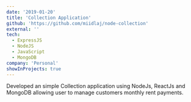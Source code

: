 ```yaml
---
date: '2019-01-20'
title: 'Collection Application'
github: 'https://github.com/miidlaj/node-collection'
external: ''
tech:
  - ExpressJS
  - NodeJS
  - JavaScript
  - MongoDB
company: 'Personal'
showInProjects: true
---
```


Developed an simple Collection application using NodeJs, ReactJs and MongoDB allowing user to manage
customers monthly rent payments.
